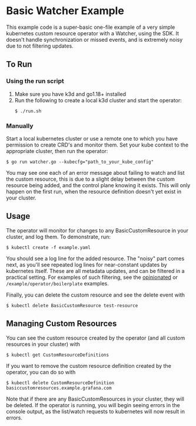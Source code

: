 # Basic Watcher Example

This example code is a super-basic one-file example of a very simple kubernetes custom resource operator with a Watcher, using the SDK. 
It doesn't handle synchronization or missed events, and is extremely noisy due to not filtering updates.

## To Run

### Using the run script
1. Make sure you have k3d and go1.18+ installed
2. Run the following to create a local k3d cluster and start the operator:
    ```shell
   $ ./run.sh
    ```

### Manually
Start a local kubernetes cluster or use a remote one to which you have permission to create CRD's and monitor them.
Set your kube context to the appropriate cluster, then run the operator:
```shell
$ go run watcher.go --kubecfg="path_to_your_kube_config"
```


You may see one each of an error message about failing to watch and list the custom resource,
this is due to a slight delay between the custom resource being added, and the control plane knowing it exists.
This will only happen on the first run, when the resource definition doesn't yet exist in your cluster.

## Usage

The operator will monitor for changes to any BasicCustomResource in your cluster, and log them. To demonstrate, run:
```shell
$ kubectl create -f example.yaml
```
You should see a log line for the added resource. The "noisy" part comes next, as you'll see repeated log lines for near-constant updates by kubernetes itself. These are all metadata updates, and can be filtered in a practical setting. For examples of such filtering, see the [opinionated](../opinionated/README.md) or `/example/operator/boilerplate` examples.

Finally, you can delete the custom resource and see the delete event with
```shell
$ kubectl delete BasicCustomResource test-resource
```

## Managing Custom Resources

You can see the custom resource created by the operator (and all custom resources in your cluster) with
```shell
$ kubectl get CustomResourceDefinitions
```
If you want to remove the custom resource definition created by the operator, you can do so with
```shell
$ kubectl delete CustomResourceDefinition basiccustomresources.example.grafana.com
```
Note that if there are any BasicCustomResources in your cluster, they will be deleted.
If the operator is running, you will begin seeing errors in the console output, as the list/watch requests to kubernetes will now result in errors.